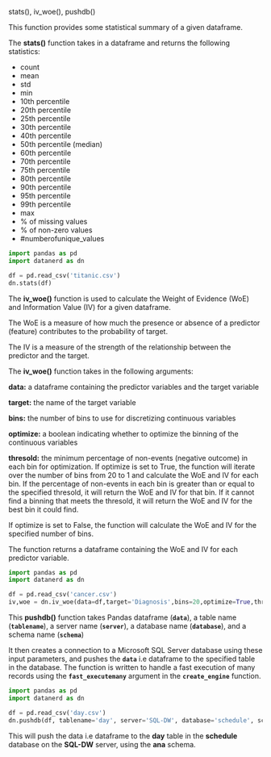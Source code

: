stats(), iv_woe(), pushdb()

This function provides some statistical summary of a given dataframe.

The **stats()** function takes in a dataframe and returns the following statistics:

- count
- mean
- std
- min
- 10th percentile
- 20th percentile
- 25th percentile
- 30th percentile
- 40th percentile
- 50th percentile (median)
- 60th percentile
- 70th percentile
- 75th percentile
- 80th percentile
- 90th percentile
- 95th percentile
- 99th percentile
- max
- % of missing values
- % of non-zero values
- #numberofunique_values

```python
import pandas as pd
import datanerd as dn

df = pd.read_csv('titanic.csv')
dn.stats(df)
```

The **iv_woe()** function is used to calculate the Weight of Evidence (WoE) and Information Value (IV) for a given dataframe. 

The WoE is a measure of how much the presence or absence of a predictor (feature) contributes to the probability of target. 

The IV is a measure of the strength of the relationship between the predictor and the target.

The **iv_woe()** function takes in the following arguments:

**data:** a dataframe containing the predictor variables and the target variable

**target:** the name of the target variable

**bins:** the number of bins to use for discretizing continuous variables

**optimize:** a boolean indicating whether to optimize the binning of the continuous variables

**thresold:** the minimum percentage of non-events (negative outcome) in each bin for optimization. If optimize is set to True, the function will iterate over the number of bins from 20 to 1 and calculate the WoE and IV for each bin. If the percentage of non-events in each bin is greater than or equal to the specified thresold, it will return the WoE and IV for that bin. If it cannot find a binning that meets the thresold, it will return the WoE and IV for the best bin it could find.

If optimize is set to False, the function will calculate the WoE and IV for the specified number of bins.

The function returns a dataframe containing the WoE and IV for each predictor variable.

```python
import pandas as pd
import datanerd as dn

df = pd.read_csv('cancer.csv')
iv,woe = dn.iv_woe(data=df,target='Diagnosis',bins=20,optimize=True,thresold=True)
```

This **pushdb()** function takes Pandas dataframe (**`data`**), a table name (**`tablename`**), a server name (**`server`**), a database name (**`database`**), and a schema name (**`schema`**)

It then creates a connection to a Microsoft SQL Server database using these input parameters, and pushes the **`data`** i.e dataframe to the specified table in the database. The function is written to handle a fast execution of many records using the **`fast_executemany`** argument in the **`create_engine`** function.

```python
import pandas as pd
import datanerd as dn

df = pd.read_csv('day.csv')
dn.pushdb(df, tablename='day', server='SQL-DW', database='schedule', schema='ana')
```

This will push the data i.e dataframe to the **day** table in the **schedule** database on the **SQL-DW** server, using the **ana** schema.








